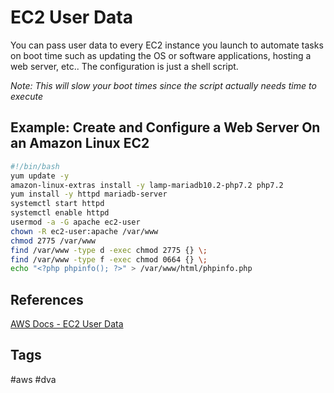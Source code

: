 # EC2 User Data

You can pass user data to every EC2 instance you launch to automate tasks on boot time such as updating the OS or software applications, hosting a web server, etc.. The configuration is just a shell script.  

*Note: This will slow your boot times since the script actually needs time to execute*  
## Example: Create and Configure a Web Server On an Amazon Linux EC2
```bash
#!/bin/bash
yum update -y
amazon-linux-extras install -y lamp-mariadb10.2-php7.2 php7.2
yum install -y httpd mariadb-server
systemctl start httpd
systemctl enable httpd
usermod -a -G apache ec2-user
chown -R ec2-user:apache /var/www
chmod 2775 /var/www
find /var/www -type d -exec chmod 2775 {} \;
find /var/www -type f -exec chmod 0664 {} \;
echo "<?php phpinfo(); ?>" > /var/www/html/phpinfo.php
```

## References
[AWS Docs - EC2 User Data](https://docs.aws.amazon.com/AWSEC2/latest/UserGuide/user-data.html)

## Tags
#aws #dva
